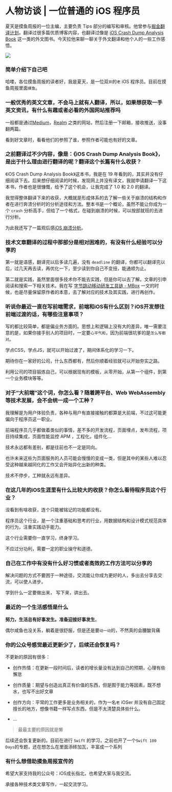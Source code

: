 # 人物访谈 | 一位普通的 iOS 程序员

夏天是摸鱼周报的一位主编，主要负责 Tips 部分的编写和审核。他曾参与[掘金翻译计划](https://github.com/xitu/gold-miner "掘金翻译计划")，翻译过很多篇优质博客内容，也翻译过像是 [iOS Crash Dump Analysis Book](https://github.com/faisalmemon/ios-crash-dump-analysis-book "iOS Crash Dump Analysis Book") 这一类的外文图书。今天拉他来聊一聊关于外文翻译和他个人的一些工作感悟。

![](http://r9ccmp2wy.hb-bkt.clouddn.com/Images/lewis-keegan-oB2aEeE8s4A-unsplash.jpg)

### 简单介绍下自己吧

哈喽，各位摸鱼周报的读者好，我是夏天，是一位双`非`的`老`  iOS 程序员。目前在摸鱼周报里面`摸鱼`。

### 一般优秀的英文文章，不会马上就有人翻译，所以，如果想获取一手英文资讯，有什么有趣或者必看的外国网站推荐吗

一般都是通过[Medium](https://medium.com/ "Medium")，[Realm](https://realm.io/ "Realm") 之类的网站，然后注册一下邮箱，接收推送，没事翻两篇。

看到好文章时，看看他们的参照了谁，参照作者可能也有好的文章。

### 之前翻译过不少内容，像是：《iOS Crash Dump Analysis Book》，是出于什么理由进行翻译的呢？翻译这个长篇有什么收获？

《iOS Crash Dump Analysis Book》这本书，我是在 19 年看到的，其实并没有仔细阅读下去。后来想仔细阅读的时候，发现网上并没有译文，我就申请翻译一下这本书，作者也是很慷慨，给予了这个机会，让我完成了 1.0 和 2.0 的翻译。

我觉得整体翻译下来的收获，大概就是形成体系的去了解一些关于崩溃的结构和作者在进行奔溃分析时的分析途径和方法。整本书是一个概论，虽然不能让你成为一个  `crash` 分析高手，但给了一个格式，在碰到崩溃的时候，可以按部就班的去进行分析。

为此我还写了一篇观后感[iOS 崩溃分析](https://mp.weixin.qq.com/s/sUfPaAe2UEqRlQ7JXUAADw)。

### 技术文章翻译的过程中那部分是相对困难的，有没有什么经验可以分享的

第一就是语感，翻译完以后多读几遍，没有 `deadline` 的翻译，你都可以翻译完以后，过几天再去读，再优化一下，至少读到你自己不变扭，能通顺为止。

第二就是实践，虽然里面很多技术你不能去实践，但是你可以去了解。文章的引申阅读和搜索一下相关技术。我在写 [字节跳动移动研发工具链 - MBox](https://mp.weixin.qq.com/s/OD2lYfA9tkdgEp4QGRtdog) 一文的时候，也是尽量保留原作者的本意，去了解对应的技术及其实践，进行再创作。

### 听说你最近一直在写前端需求，前端和iOS有什么区别？iOS开发想往前端过渡的话，有哪些注意事项？

写的都比较简单，都是偏业务方面的。思想上和逻辑上没有大的差异，唯一需要注意的是，如果你接手别人的项目时，一定要`心平气和`，因为前端很坑爹的是`怎么写都对`。

学点CSS，学点JS，就可以开始过渡了，期间体系化的学习一下。

期待你在一家好的公司，什么东西都有，然后你顺着经验就可以开始夯实之路。

利用公司的项目锻炼自己，可以根据现有的模板，从零开始，从第一个组件，到第一个业务模块等等。

### 对于“大前端”这个词，你怎么看？随着跨平台、Web WebAssembly等技术发展，会不会统一成一个工种？

我理解是为用户体验负责，各种与用户有直接接触的都算是大前端，不过这可能更偏向于程序员这一职业。

前端程序员几乎都做着类似的事情，差不多的开发流程，页面埋点，发布流程，项目持续集成，页面性能监控 APM ，工程化，组件化...

技术永远都有差别，都是往前也不一定是同向。

也许未来这些为页面服务的人员可能会慢慢的变成一类，但是其中的某些人难以忍受这种越来越同化的工作又会开始异化出新的种类。

技术不停步，工种就永远有差异。

### 在这几年的iOS生涯里有什么比较大的收获？你怎么看待程序员这个行业？

没看到有啥收获，连个只能被铭记的功能都没有。

程序员这个行业，是一个注重基础和思考的行业，用数据结构和设计模式规范具体的行为，注重实践动手能力。

这个行业需要你一直学习，终身学习。

不应过分功利，需要一定的职业操守和道德。

### 自己在工作中有没有什么好习惯或者高效的工作方法可以分享的

解决问题的方式不要困于一种途径，交流能让你成为更好的人，多出去分享去交流，可以使人进步。

学到什么一定要做出来， 写下来，讲出去。

### 最近的一个生活感悟是什么

**努力，生活总有好事发生。准备迎接好事发生**。

偶尔咸鱼也没关系，躺着是很舒服，但是还是要`动一动`的，不然真的会腰酸背痛

### 你的公众号感觉最近更新少了，后续还会恢复吗？

不更新的原因有很多：

* 创作热情：在更新一段时间后，读者的增长量没有达到自己的预期，心理有些懈怠
* 创作质量：期望与创造出真正有价值的东西，但是囿于能力等因素，既不想水，也写不出好文章
* 创作方向：平常的工作更多是业务相关的，作为一名`老` iOSer 并没有自己固定擅长的地方，想像书籍一样写点东西，但是不太清楚具体些什么。

* ...

> 最最主要的原因就是懒

后续还会恢复更新的。目前在进行 `Swift` 的学习，之前也开了一个`Swift 100 Days`的专题，还在想怎么在里面添砖加瓦，丰富成一个系列

### 有什么想借助摸鱼周报宣传的

希望大家支持我的公众号：iOS成长指北，也希望大家与我交流。

承接各种技术类文章写作，一起交流学习。

